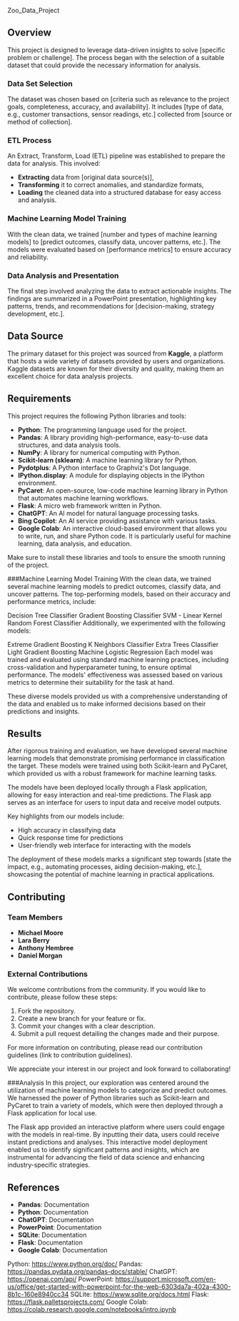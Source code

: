 Zoo_Data_Project

## Overview

This project is designed to leverage data-driven insights to solve [specific problem or challenge]. The process began with the selection of a suitable dataset that could provide the necessary information for analysis. 

### Data Set Selection
The dataset was chosen based on [criteria such as relevance to the project goals, completeness, accuracy, and availability]. It includes [type of data, e.g., customer transactions, sensor readings, etc.] collected from [source or method of collection].

### ETL Process
An Extract, Transform, Load (ETL) pipeline was established to prepare the data for analysis. This involved:
- **Extracting** data from [original data source(s)],
- **Transforming** it to correct anomalies, and standardize formats,
- **Loading** the cleaned data into a structured database for easy access and analysis.

### Machine Learning Model Training
With the clean data, we trained [number and types of machine learning models] to [predict outcomes, classify data, uncover patterns, etc.]. The models were evaluated based on [performance metrics] to ensure accuracy and reliability.

### Data Analysis and Presentation
The final step involved analyzing the data to extract actionable insights. The findings are summarized in a PowerPoint presentation, highlighting key patterns, trends, and recommendations for [decision-making, strategy development, etc.].

## Data Source

The primary dataset for this project was sourced from **Kaggle**, a platform that hosts a wide variety of datasets provided by users and organizations. Kaggle datasets are known for their diversity and quality, making them an excellent choice for data analysis projects.

## Requirements

This project requires the following Python libraries and tools:

- **Python**: The programming language used for the project.
- **Pandas**: A library providing high-performance, easy-to-use data structures, and data analysis tools.
- **NumPy**: A library for numerical computing with Python.
- **Scikit-learn (sklearn)**: A machine learning library for Python.
- **Pydotplus**: A Python interface to Graphviz's Dot language.
- **IPython.display**: A module for displaying objects in the IPython environment.
- **PyCaret**: An open-source, low-code machine learning library in Python that automates machine learning workflows.
- **Flask**: A micro web framework written in Python.
- **ChatGPT**: An AI model for natural language processing tasks.
- **Bing Copilot**: An AI service providing assistance with various tasks.
- **Google Colab**: An interactive cloud-based environment that allows you to write, run, and share Python code. It is particularly useful for machine learning, data analysis, and education. 

Make sure to install these libraries and tools to ensure the smooth running of the project.

###Machine Learning Model Training
With the clean data, we trained several machine learning models to predict outcomes, classify data, and uncover patterns. The top-performing models, based on their accuracy and performance metrics, include:

Decision Tree Classifier
Gradient Boosting Classifier
SVM - Linear Kernel
Random Forest Classifier
Additionally, we experimented with the following models:

Extreme Gradient Boosting
K Neighbors Classifier
Extra Trees Classifier
Light Gradient Boosting Machine
Logistic Regression
Each model was trained and evaluated using standard machine learning practices, including cross-validation and hyperparameter tuning, to ensure optimal performance. The models' effectiveness was assessed based on various metrics to determine their suitability for the task at hand.

These diverse models provided us with a comprehensive understanding of the data and enabled us to make informed decisions based on their predictions and insights.
## Results

After rigorous training and evaluation, we have developed several machine learning models that demonstrate promising performance in classification the target. These models were trained using both Scikit-learn and PyCaret, which provided us with a robust framework for machine learning tasks.

The models have been deployed locally through a Flask application, allowing for easy interaction and real-time predictions. The Flask app serves as an interface for users to input data and receive model outputs.

Key highlights from our models include:
- High accuracy in classifying data
- Quick response time for predictions
- User-friendly web interface for interacting with the models

The deployment of these models marks a significant step towards [state the impact, e.g., automating processes, aiding decision-making, etc.], showcasing the potential of machine learning in practical applications.

## Contributing

### Team Members
- **Michael Moore** 
- **Lara Berry** 
- **Anthony Hembree**
- **Daniel Morgan** 

### External Contributions
We welcome contributions from the community. If you would like to contribute, please follow these steps:
1. Fork the repository.
2. Create a new branch for your feature or fix.
3. Commit your changes with a clear description.
4. Submit a pull request detailing the changes made and their purpose.

For more information on contributing, please read our contribution guidelines (link to contribution guidelines).

We appreciate your interest in our project and look forward to collaborating!

###Analysis
In this project, our exploration was centered around the utilization of machine learning models to categorize and predict outcomes. We harnessed the power of Python libraries such as Scikit-learn and PyCaret to train a variety of models, which were then deployed through a Flask application for local use.

The Flask app provided an interactive platform where users could engage with the models in real-time. By inputting their data, users could receive instant predictions and analyses. This interactive model deployment enabled us to identify significant patterns and insights, which are instrumental for advancing the field of data science and enhancing industry-specific strategies.

## References

- **Pandas**: Documentation
- **Python**: Documentation
- **ChatGPT**: Documentation
- **PowerPoint**: Documentation
- **SQLite**: Documentation
- **Flask**: Documentation
- **Google Colab**: Documentation


Python: https://www.python.org/doc/
Pandas: https://pandas.pydata.org/pandas-docs/stable/
ChatGPT: https://openai.com/api/
PowerPoint: https://support.microsoft.com/en-us/office/get-started-with-powerpoint-for-the-web-6303da7a-402a-4300-8b1c-160e8940cc34
SQLite: https://www.sqlite.org/docs.html
Flask: https://flask.palletsprojects.com/
Google Colab: https://colab.research.google.com/notebooks/intro.ipynb
